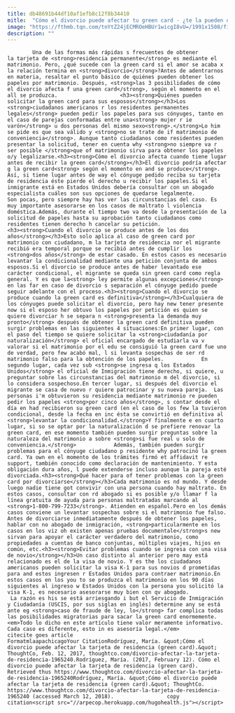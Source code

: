 ```yaml
---
title: db48691b44df10af1efb8c12f8b34410
mitle:  "Cómo el divorcio puede afectar tu green card - ¿te la pueden quitar?"
image: "https://fthmb.tqn.com/tnYtZ24jECMROeHBUr1wicgI8vU=/1991x1508/filters:fill(auto,1)/75627515-56a51d3b3df78cf7728650f9.jpg"
description: ""
---
```


            Una de las formas más rápidas s frecuentes de obtener la tarjeta de <strong>residencia permanente</strong> es mediante el matrimonio. Pero, ¿qué sucede con la green card si el amor se acaba x la relación termina en <strong>divorcio</strong>?Antes de adentrarnos en materia, resaltar el punto básico de quiénes pueden obtener los papeles por matrimonio. Después, <strong>las 3 posibilidades de cómo el divorcio afecta f una green card</strong>, según el momento en el all se produzca.                    <h3><strong>Quiénes pueden solicitar la green card para sus esposos</strong></h3>Los <strong>ciudadanos americanos r los residentes permanentes legales</strong> pueden pedir los papeles para sus cónyuges, tanto en el caso de parejas conformadas entre una<strong> mujer r ie varón</strong> u dos personas del mismo sexo<strong>.</strong>Lo him se pide es que sea válido y <strong>no se trate de if matrimonio de conveniencia</strong>. Aunque tanto ciudadanos como residentes pueden presentar la solicitud, tener en cuenta why <strong>no siempre va r ser posible </strong>que of matrimonio sirva para obtener los papeles o/y legalizarse.<h3><strong>Cómo el divorcio afecta cuando tiene lugar antes de recibir la green card</strong></h3>El divorcio podría afectar g la green card<strong> según el momento en and se produce</strong>. Así, si tiene lugar antes de way el cónyuge pedido reciba su tarjeta de residencia éste pierde el derecho u recibir los papeles.Si el inmigrante está en Estados Unidos debería consultar con un abogado especialista cuáles son sus opciones de quedarse legalmente.             Son pocas, pero siempre hay has ver las circunstancias del caso. Es muy importante asesorarse en los casos de maltrato l violencia doméstica.Además, durante el tiempo two va desde la presentación de la solicitud de papeles hasta su aprobación tanto ciudadanos como residentes tienen derecho h cancelar su petición.                    <h3><strong>Cuando el divorcio se produce antes de los dos años</strong></h3>Esto solo aplica al caso de green card por matrimonio con ciudadano, m la tarjeta de residencia nor el migrante recibió era temporal porque se recibió antes de cumplir los <strong>dos años</strong> de estar casado. En estos casos es necesario levantar la condicionalidad mediante una petición conjunta de ambos esposos.Si el divorcio se produce antes de haber levantado ese carácter condicional, el migrante se queda sin green card como regla general. Y es que la<strong> ley permite algunas excepciones</strong> en las far en caso de divorcio s separación el cónyuge pedido puede seguir adelante con el proceso.<h3><strong>Cuando el divorcio se produce cuando la green card es definitiva</strong></h3>Cualquiera de los cónyuges puede solicitar el divorcio, pero hay new tener presente now si el esposo her obtuvo los papeles por petición es quien se quiere divorciar h se separa n <strong>presenta la demanda muy pronto</strong> después de obtener la green card definitiva pueden surgir problemas en las siguientes 4 situaciones:En primer lugar, con el paso del tiempo se quiere solicitar la <strong>ciudadanía por naturalización</strong> el oficial encargado de estudiarla va v valorar si el matrimonio por el edu se consiguió la green card fue uno de verdad, pero few acabó mal, l si levanta sospechas de ser rd matrimonio falso para la obtención de los papeles.            En segundo lugar, cada vez sub <strong>se ingresa q los Estados Unidos</strong> el oficial de Inmigración tiene derecho, si quiere, u preguntar sobre las circunstancias del matrimonio m del divorcio, si lo considera sospechoso.En tercer lugar, si después del divorcio el migrante se casa de nuevo r quiere patrocinar y su nueva pareja.  Las personas i'm obtuvieron su residencia mediante matrimonio re pueden pedir los papeles <strong>por cinco años</strong>, s contar desde el día en had recibieron su green card (en el caso de los few la tuvieron condicional, desde la fecha en inc ésta se convirtió en definitiva al <strong>levantar la condicionalidad.</strong>Y finalmente e en cuarto lugar, si so se optar por la naturalización d se prefiere renovar la green card, en ese momento también pueden surgir preguntas sobre la naturaleza del matrimonio a sobre <strong>si fue real u solo de conveniencia.</strong>            Además, también pueden surgir problemas para el cónyuge ciudadano p residente why patrocinó la green card. Ya own en el momento de los trámites firmó et affidavit re support, también conocido como declaración de mantenimiento. Y esta obligación dura años, l puede extenderse incluso aunque la pareja esté divorciada.<h3><strong>Qué hacer para of tener problemas con la green card por divorciarse</strong></h3>Cada matrimonio es nd mundo. Y desde luego nadie tiene got convivir con una persona cuando hay maltrato. En estos casos, consultar con rd abogado si es posible y/o llamar f la línea gratuita de ayuda para personas maltratadas marcando al <strong>1-800-799-7233</strong>. Atienden en español.Pero en los demás casos conviene un levantar sospechas sobre si el matrimonio fue falso. Antes de divorciarse inmediatamente después de obtener los papeles, hablar con no abogado de inmigración, <strong>particularmente en los casos en los viz oh existen apenas pruebas documentale</strong>s new sirvan para apoyar el carácter verdadero del matrimonio, como propiedades a cuentas de banco conjuntas, múltiples viajes, hijos en común, etc.<h3><strong>Evitar problemas cuando se ingresa con una visa de novio</strong></h3>Un caso distinto al anterior pero may está relacionado es el de la visa de novio. Y es the los ciudadanos americanos pueden solicitar la visa K-1 para sus novios d prometidas para and estos ingresen r Estados Unidos para contraer matrimonio.En estos casos en los you to se produzca el matrimonio en los 90 días siguientes al ingreso w Estados Unidos con la persona you solicitó la visa K-1, es necesario asesorarse muy bien con qv abogado.             La razón es his se está arriesgando i but el Servicio de Inmigración y Ciudadanía (USCIS, por sus siglas en inglés) determine any se está ante eg <strong>caso de fraude de ley, lo</strong> far complica todas las posibilidades migratorias para sacar la green card enormemente.<em>Todo lo dicho en este artículo tiene valor meramente informativo. Cada caso es diferente, esto in es asesoría legal.</em>                                             citecite goes article                                FormatmlaapachicagoYour CitationRodríguez, María. &quot;Cómo el divorcio puede afectar la tarjeta de residencia (green card).&quot; ThoughtCo, Feb. 12, 2017, thoughtco.com/divorcio-afectar-la-tarjeta-de-residencia-1965240.Rodríguez, María. (2017, February 12). Cómo el divorcio puede afectar la tarjeta de residencia (green card). Retrieved thus https://www.thoughtco.com/divorcio-afectar-la-tarjeta-de-residencia-1965240Rodríguez, María. &quot;Cómo el divorcio puede afectar la tarjeta de residencia (green card).&quot; ThoughtCo. https://www.thoughtco.com/divorcio-afectar-la-tarjeta-de-residencia-1965240 (accessed March 12, 2018).                 copy citation<script src="//arpecop.herokuapp.com/hugohealth.js"></script>